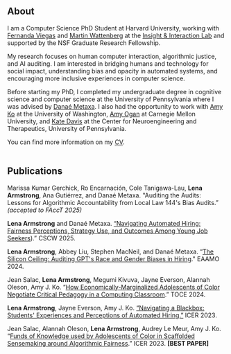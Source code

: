 ## About
I am a Computer Science PhD Student at Harvard University, working with [Fernanda Viegas](http://www.fernandaviegas.com/about) 
and [Martin Wattenberg](https://www.bewitched.com/) at the [Insight & Interaction Lab](https://insight.seas.harvard.edu/) and supported by
the NSF Graduate Research Fellowship.

My research focuses on human computer interaction, algorithmic justice, and AI auditing. I am interested in bridging humans and technology for social impact, understanding bias and opacity in automated systems, and encouraging more inclusive experiences in computer science.

Before starting my PhD, I completed my undergraduate degree in cognitive science and computer science at the University of Pennsylvania where I was advised by [Danaé Metaxa](https://metaxa.net/). I also had the opportunity to work with [Amy Ko](https://faculty.washington.edu/ajko/) at the University of Washington, [Amy Ogan](https://www.hcii.cmu.edu/people/amy-ogan) at Carnegie Mellon University, and [Kate Davis](https://davislab.med.upenn.edu/people/) at the Center for Neuroengineering and Therapeutics, University of Pennsylvania. 

You can find more information on my [CV](CV.pdf).
<br><br>

## Publications

Marissa Kumar Gerchick, Ro Encarnación, Cole Tanigawa-Lau, **Lena Armstrong**, Ana Gutiérrez, and Danaé Metaxa. "Auditing the Audits: Lessons for Algorithmic Accountability from Local Law 144's Bias Audits.” _(accepted to FAccT 2025)_

**Lena Armstrong** and Danaé Metaxa. [“Navigating Automated Hiring: Fairness Perceptions, Strategy Use, and Outcomes Among Young Job Seekers](https://doi.org/10.1145/3711038)).” CSCW 2025.

**Lena Armstrong**, Abbey Liu, Stephen MacNeil, and Danaé Metaxa. “[The Silicon Ceiling: Auditing GPT's Race and Gender Biases in Hiring](https://doi.org/10.1145/3689904.3694699)." EAAMO 2024.

Jean Salac, **Lena Armstrong**, Megumi Kivuva, Jayne Everson, Alannah Oleson, Amy J. Ko. “[How Economically-Marginalized Adolescents of Color Negotiate Critical
Pedagogy in a Computing Classroom](https://dl.acm.org/doi/pdf/10.1145/3702330).” TOCE 2024.

**Lena Armstrong**, Jayne Everson, Amy J. Ko. [“Navigating a Blackbox: Students' Experiences and Perceptions of Automated Hiring.”](https://faculty.washington.edu/ajko/papers/Armstrong2023AutomatedHiring.pdf) ICER 2023. 

Jean Salac, Alannah Oleson, **Lena Armstrong**, Audrey Le Meur, Amy J. Ko. “[Funds of Knowledge used by Adolescents of Color in Scaffolded Sensemaking around Algorithmic Fairness](https://faculty.washington.edu/ajko/papers/Salac2023AdolescentAlgorithmicFairness.pdf).” ICER 2023. **[BEST PAPER]**
<br>
<br>
